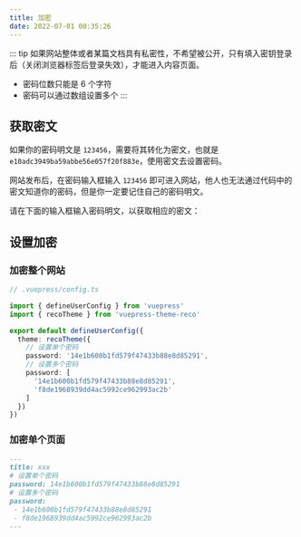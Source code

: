 ```yaml
---
title: 加密
date: 2022-07-01 00:35:26
---
```


::: tip
如果网站整体或者某篇文档具有私密性，不希望被公开，只有填入密钥登录后（关闭浏览器标签后登录失效），才能进入内容页面。

- 密码位数只能是 6 个字符
- 密码可以通过数组设置多个
:::



## 获取密文

如果你的密码明文是 `123456`，需要将其转化为密文，也就是 `e10adc3949ba59abbe56e057f20f883e`，使用密文去设置密码。

网站发布后，在密码输入框输入 `123456` 即可进入网站，他人也无法通过代码中的密文知道你的密码，但是你一定要记住自己的密码明文。

请在下面的输入框输入密码明文，以获取相应的密文：

<md5 />

## 设置加密

### 加密整个网站

```ts
// .vuepress/config.ts

import { defineUserConfig } from 'vuepress'
import { recoTheme } from 'vuepress-theme-reco'

export default defineUserConfig({
  theme: recoTheme({
    // 设置单个密码
    password: '14e1b600b1fd579f47433b88e8d85291',
    // 设置多个密码
    password: [
      '14e1b600b1fd579f47433b88e8d85291',
      'f8de1968939dd4ac5992ce962993ac2b'
    ]
  })
})
```

### 加密单个页面

```md
---
title: xxx
# 设置单个密码
password: 14e1b600b1fd579f47433b88e8d85291
# 设置多个密码
password: 
 - 14e1b600b1fd579f47433b88e8d85291
 - f8de1968939dd4ac5992ce962993ac2b
---
```
